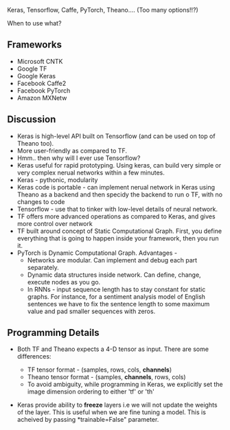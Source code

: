 Keras, Tensorflow, Caffe, PyTorch, Theano.... (Too many options!!?)

When to use what?

## Frameworks
* Microsoft CNTK
* Google TF
* Google Keras
* Facebook Caffe2
* Facebook PyTorch
* Amazon MXNetw

## Discussion
* Keras is high-level API built on Tensorflow (and can be used on top of Theano too).
* More user-friendly as compared to TF.
* Hmm.. then why will I ever use Tensorflow?
* Keras useful for rapid prototyping. Using keras, can build very simple or very complex nerual networks within a few minutes.
* Keras - pythonic, modularity
* Keras code is portable - can implement nerual network in Keras using Theano as a backend and then specidy the backend to run o TF, with no changes to code
* Tensorflow - use that to tinker with low-level details of neural network.
* TF offers more advanced operations as compared to Keras, and gives more control over network
* TF built around concept of Static Computational Graph. First, you define everything that is going to happen inside your framework, then you run it.
* PyTorch is Dynamic Computational Graph. Advantages -
  - Networks are modular. Can implement and debug each part separately.
  - Dynamic data structures inside network. Can define, change, execute nodes as you go.
  - In RNNs - input sequence length has to stay constant for static graphs. For instance, for a sentiment analysis model of English sentences
  we have to fix the sentence length to some maximum value and pad smaller sequences with zeros.

## Programming Details
* Both TF and Theano expects a 4-D tensor as input. There are some differences:
  - TF tensor format - (samples, rows, cols, **channels**)
  - Theano tensor format - (samples, **channels**, rows, cols)
  - To avoid ambiguity, while programming in Keras, we explicitly set the image dimension ordering to either 'tf' or 'th'
  
* Keras provide ability to **freeze** layers i.e we will not update the weights of the layer. This is useful when we are fine tuning a model. This is acheived by passing *trainable=False" parameter.
